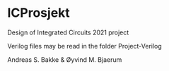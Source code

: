 # ICProsjekt
Design of Integrated Circuits 2021 project

Verilog files may be read in the folder Project-Verilog

Andreas S. Bakke & Øyvind M. Bjaerum
